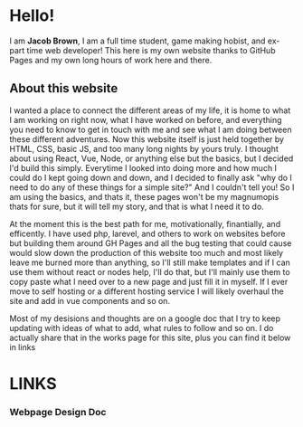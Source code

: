 # __Hello!__

I am __Jacob Brown__, I am a full time student, game making hobist, and ex-part time web developer!
This here is my own website thanks to GitHub Pages and my own long hours of work here and there.

## About this website

I wanted a place to connect the different areas of my life, it is home to what I am working on right now,
what I have worked on before, and everything you need to know to get in touch with me and see what I am doing
between these different adventures. Now this website itself is just held together by HTML, CSS, basic JS, and
too many long nights by yours truly. I thought about using React, Vue, Node, or anything else but the basics,
but I decided I'd build this simply. Everytime I looked into doing more and how much I could do I kept going
down and down, and I decided to finally ask "why do I need to do any of these things for a simple site?" And 
I couldn't tell you! So I am using the basics, and thats it, these pages won't be my magnumopis thats for sure,
but it will tell my story, and that is what I need it to do.

At the moment this is the best path for me, motivationally, finantially, and efficently. I have used php, larevel,
and others to work on websites before but building them around GH Pages and all the bug testing that could cause 
would slow down the production of this website too much and most likely leave me burned more than anything, so
I'll still make templates and if I can use them without react or nodes help, I'll do that, but I'll mainly use them
to copy paste what I need over to a new page and just fill it in myself. If I ever move to self hosting or a different
hosting service I will likely overhaul the site and add in vue components and so on.

Most of my desisions and thoughts are on a google doc that I try to keep updating with ideas of what to add, what
rules to follow and so on. I do actually share that in the works page for this site, plus you can find it below in links




# __LINKS__

### Webpage Design Doc

<link to be added>


